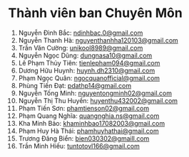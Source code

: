 # Thành viên ban Chuyên Môn 
  1. Nguyễn Đình Bắc: ndinhbac.0@gmail.com	
  2. Nguyễn Thanh Hà: nguyenthanhha120103@gmail.com
  3. Trần Văn Cường: unikool8989@gmail.com
  4. Nguyễn Ngọc Dũng: dungnasa10@gmail.com
  5. Lê Phạm Thủy Tiên: tienlepham094@gmail.com
  6. Dương Hữu Huynh: huynh.dh2310@gmail.com
  7. Phạm Ngọc Quân: ngocquanofficial@gmail.com
  8. Phùng Tiến Đạt: pdathp14@gmail.com
  9. Nguyễn Tống Minh: nguyentongminh02@gmail.com
  10. Nguyễn Thị Thu Huyền: huyenthu432002@gmail.com
  11. Phạm Tiến Sơn: phamtienson02@gmail.com
  12. Phạm Quang Nghĩa: quangnghia.ns@gmail.com
  13. Kha Minh Bảo: khaminhbao17082003@gmail.com
  14. Phạm Huy Hà Thái: phamhuyhathai@gmail.com
  15. Trương Đăng Biển: bien030302@gmaill.com
  16. Trần Minh Hiếu: tuntotovl166@gmail.com
